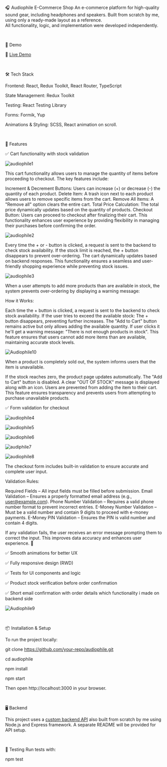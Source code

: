 🎧 Audiophile E-Commerce Shop
An e-commerce platform for high-quality sound gear, including headphones and speakers.
Built from scratch by me, using only a ready-made layout as a reference.  
All functionality, logic, and implementation were developed independently.  
<p>&nbsp;</p>
🚀 Demo

🔗 [Live Demo](https://audiophile-frontend-nu.vercel.app/)  
<p>&nbsp;</p>
🛠 Tech Stack

Frontend: React, Redux Toolkit, React Router, TypeScript

State Management: Redux Toolkit

Testing: React Testing Library

Forms: Formik, Yup

Animations & Styling: SCSS, React animation on scroll.
<p>&nbsp;</p>
📌 Features

✅ Cart functionality with stock validation

![audiophile1](https://github.com/user-attachments/assets/fd631eaf-d4ea-4fa0-9d0e-88611772b605)

This cart functionality allows users to manage the quantity of items before proceeding to checkout. The key features include:

Increment & Decrement Buttons: Users can increase (+) or decrease (-) the quantity of each product.
Delete Item: A trash icon next to each product allows users to remove specific items from the cart.
Remove All Items: A "Remove all" option clears the entire cart.
Total Price Calculation: The total price dynamically updates based on the quantity of products.
Checkout Button: Users can proceed to checkout after finalizing their cart.
This functionality enhances user experience by providing flexibility in managing their purchases before confirming the order. 

![audiophile2](https://github.com/user-attachments/assets/8b56770e-f633-4061-895f-f86047702f48)

Every time the + or - button is clicked, a request is sent to the backend to check stock availability.
If the stock limit is reached, the + button disappears to prevent over-ordering.
The cart dynamically updates based on backend responses.
This functionality ensures a seamless and user-friendly shopping experience while preventing stock issues.

![audiophile3](https://github.com/user-attachments/assets/b2536988-6b2b-4ea4-960b-19c3efe7ae62)

When a user attempts to add more products than are available in stock, the system prevents over-ordering by displaying a warning message:

How it Works:

Each time the + button is clicked, a request is sent to the backend to check stock availability.
If the user tries to exceed the available stock:
The + button disappears, preventing further increases.
The "Add to Cart" button remains active but only allows adding the available quantity.
If user clicks it he'll get a warning message: "There is not enough products in stock".
This feature ensures that users cannot add more items than are available, maintaining accurate stock levels. 

![Audiophile10](https://github.com/user-attachments/assets/df2e063e-80b6-4659-ba68-19a0d00cfce2)

When a product is completely sold out, the system informs users that the item is unavailable.

If the stock reaches zero, the product page updates automatically.
The "Add to Cart" button is disabled.
A clear "OUT OF STOCK" message is displayed along with an icon.
Users are prevented from adding the item to their cart.
This feature ensures transparency and prevents users from attempting to purchase unavailable products.


✅ Form validation for checkout

![audiophile4](https://github.com/user-attachments/assets/04f4c7a9-14b6-4280-bc35-6856ef3bb10a)

![audiophile5](https://github.com/user-attachments/assets/924d1793-842f-4cd7-b102-e752a91e0f30)

![audiophile6](https://github.com/user-attachments/assets/5b9373ad-8eb6-4815-9fd7-8331ad573e77)

![audiphile7](https://github.com/user-attachments/assets/6a90176e-f5a2-4336-bf09-c054838cccdd)

![audiophile8](https://github.com/user-attachments/assets/ab51aee2-890a-4396-923d-4821da75ca0c)

The checkout form includes built-in validation to ensure accurate and complete user input.

Validation Rules:

Required Fields – All input fields must be filled before submission.
Email Validation – Ensures a properly formatted email address (e.g., user@example.com).
Phone Number Validation – Requires a valid phone number format to prevent incorrect entries.
E-Money Number Validation – Must be a valid number and contain 9 digits to proceed with e-money payments.
E-Money PIN Validation – Ensures the PIN is valid number and contain 4 digits.

If any validation fails, the user receives an error message prompting them to correct the input. This improves data accuracy and enhances user experience. 🚀

✅ Smooth animations for better UX

✅ Fully responsive design (RWD)

✅ Tests for UI components and logic

✅ Product stock verification before order confirmation 

✅ Short email confirmation with order details which functionality i made on backend side

![Audiophile9](https://github.com/user-attachments/assets/3ca2c650-94dc-4190-bba5-ca28cfb5a136)

<p>&nbsp;</p>
📦 Installation & Setup

To run the project locally:

git clone https://github.com/your-repo/audiophile.git  

cd audiophile  

npm install  

npm start  

Then open http://localhost:3000 in your browser.
<p>&nbsp;</p>
🖥 Backend

This project uses a [custom backend API](https://github.com/Urichcool/Audiophile-backend) also built from scratch by me using Node.js and Express framework. A separate README will be provided for API setup.
<p>&nbsp;</p>
🧪 Testing
Run tests with:

npm test  

